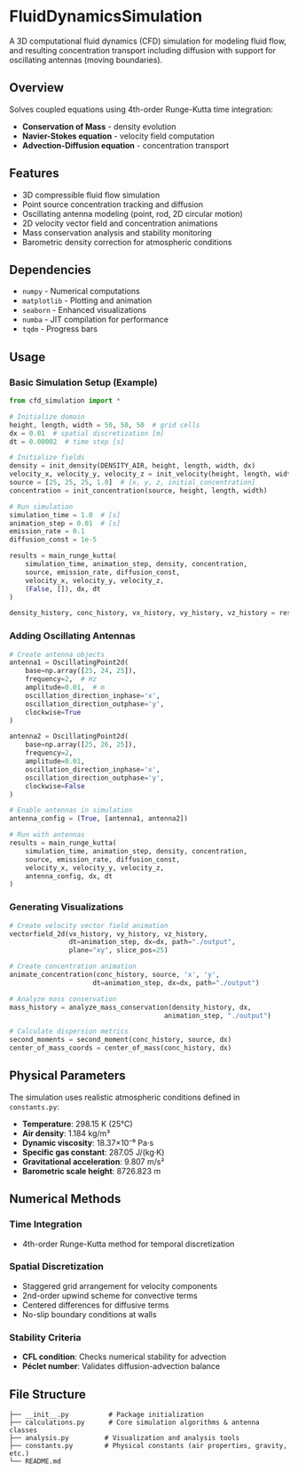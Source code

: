# FluidDynamicsSimulation

A 3D computational fluid dynamics (CFD) simulation for modeling fluid flow, and resulting concentration transport including diffusion with support for oscillating antennas (moving boundaries).

## Overview

Solves coupled equations using 4th-order Runge-Kutta time integration:
- **Conservation of Mass** - density evolution
- **Navier-Stokes equation** - velocity field computation  
- **Advection-Diffusion equation** - concentration transport

## Features

- 3D compressible fluid flow simulation
- Point source concentration tracking and diffusion
- Oscillating antenna modeling (point, rod, 2D circular motion)
- 2D velocity vector field and concentration animations
- Mass conservation analysis and stability monitoring
- Barometric density correction for atmospheric conditions

## Dependencies
- `numpy` - Numerical computations
- `matplotlib` - Plotting and animation
- `seaborn` - Enhanced visualizations
- `numba` - JIT compilation for performance
- `tqdm` - Progress bars

## Usage

### Basic Simulation Setup (Example)

```python
from cfd_simulation import *

# Initialize domain
height, length, width = 50, 50, 50  # grid cells
dx = 0.01  # spatial discretization [m]
dt = 0.00002  # time step [s]

# Initialize fields
density = init_density(DENSITY_AIR, height, length, width, dx)
velocity_x, velocity_y, velocity_z = init_velocity(height, length, width)
source = [25, 25, 25, 1.0]  # [x, y, z, initial_concentration]
concentration = init_concentration(source, height, length, width)

# Run simulation
simulation_time = 1.0  # [s]
animation_step = 0.01  # [s]
emission_rate = 0.1
diffusion_const = 1e-5

results = main_runge_kutta(
    simulation_time, animation_step, density, concentration, 
    source, emission_rate, diffusion_const,
    velocity_x, velocity_y, velocity_z, 
    (False, []), dx, dt
)

density_history, conc_history, vx_history, vy_history, vz_history = results
```
### Adding Oscillating Antennas

```python
# Create antenna objects
antenna1 = OscillatingPoint2d(
    base=np.array([25, 24, 25]), 
    frequency=2,  # Hz
    amplitude=0.01,  # m
    oscillation_direction_inphase='x',
    oscillation_direction_outphase='y',
    clockwise=True
)

antenna2 = OscillatingPoint2d(
    base=np.array([25, 26, 25]), 
    frequency=2, 
    amplitude=0.01,
    oscillation_direction_inphase='x',
    oscillation_direction_outphase='y', 
    clockwise=False
)

# Enable antennas in simulation
antenna_config = (True, [antenna1, antenna2])

# Run with antennas
results = main_runge_kutta(
    simulation_time, animation_step, density, concentration,
    source, emission_rate, diffusion_const,
    velocity_x, velocity_y, velocity_z,
    antenna_config, dx, dt
)
```

### Generating Visualizations

```python
# Create velocity vector field animation
vectorfield_2d(vx_history, vy_history, vz_history, 
               dt=animation_step, dx=dx, path="./output", 
               plane="xy", slice_pos=25)

# Create concentration animation
animate_concentration(conc_history, source, 'x', 'y', 
                     dt=animation_step, dx=dx, path="./output")

# Analyze mass conservation
mass_history = analyze_mass_conservation(density_history, dx, 
                                       animation_step, "./output")

# Calculate dispersion metrics
second_moments = second_moment(conc_history, source, dx)
center_of_mass_coords = center_of_mass(conc_history, dx)
```

## Physical Parameters

The simulation uses realistic atmospheric conditions defined in `constants.py`:

- **Temperature**: 298.15 K (25°C)
- **Air density**: 1.184 kg/m³  
- **Dynamic viscosity**: 18.37×10⁻⁶ Pa·s
- **Specific gas constant**: 287.05 J/(kg·K)
- **Gravitational acceleration**: 9.807 m/s²
- **Barometric scale height**: 8726.823 m

## Numerical Methods

### Time Integration
- 4th-order Runge-Kutta method for temporal discretization

### Spatial Discretization  
- Staggered grid arrangement for velocity components
- 2nd-order upwind scheme for convective terms
- Centered differences for diffusive terms
- No-slip boundary conditions at walls

### Stability Criteria
- **CFL condition**: Checks numerical stability for advection
- **Péclet number**: Validates diffusion-advection balance


## File Structure

```
├── __init__.py          # Package initialization
├── calculations.py      # Core simulation algorithms & antenna classes
├── analysis.py         # Visualization and analysis tools  
├── constants.py        # Physical constants (air properties, gravity, etc.)
└── README.md
```
